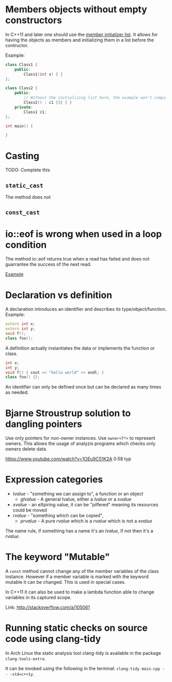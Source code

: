 # Members objects without empty constructors

In C++11 and later one should use the [member initializer list](http://en.cppreference.com/w/cpp/language/initializer_list). It allows for having the objects as members and initializing them in a list before the contructor.

Example:

```c++
class Class1 {
	public:
		Class1(int x) { }
};

class Class2 {
	public:
		// Without the initializing list here, the example won't compile
		Class2() : c1 {3} { }
	private:
		Class1 c1;
};

int main() {

}
```

# Casting

TODO: Complete this

## `static_cast`

The method does not

## `const_cast`

# io::eof is wrong when used in a loop condition

The method io::eof returns true when a read has failed and does not guarrantee
the success of the next read.

[Example](http://stackoverflow.com/questions/5605125/why-is-iostreameof-inside-a-loop-condition-considered-wrong)

# Declaration vs definition

A declaration introduces an identifier and describes its type/object/function.
Example:

```c++
extern int x;
extern int y;
void f();
class foo();
```

A definition actually instantiates the data or implements the function or class.

```c++
int x;
int y;
void f() { cout << "hello world" << endl; }
class foo() {};
```

An identifier can only be defined once but can be declared as many times as
needed.

# Bjarne Stroustrup solution to dangling pointers

Use only pointers for non-owner instances. Use `owner<T*>` to represent owners.
This allows the usage of analyzis programs which checks only owners delete
data.

https://www.youtube.com/watch?v=1OEu9C51K2A
0:58 typ

# Expression categories

* _lvalue_ - "something we can assign to", a function or an object
	* _glvalue_ - A general lvalue, either a _lvalue_ or a _xvalue_
* _xvalue_ - an eXpiring value, it can be "pilfered" meaning its resources 
  could be moved
* _rvalue_ - "something which can be copied",
	* _prvalue_ - A pure _rvalue_ which is a _rvalue_ which is not a _xvalue_

The name rule, if something has a name it's an _lvalue_, if not then it's a 
_rvalue_.

# The keyword "Mutable"

A `const` method cannot change any of the member variables of the class
instance. However if a member variable is marked with the keyword mutable it
can be changed. This is used in special cases.

In C++11 it can also be used to make a lambda function able to change variables
in its captured scope.

Link: http://stackoverflow.com/a/105061

# Running static checks on source code using clang-tidy

In Arch Linux the static analysis tool clang-tidy is available in the package
`clang-tools-extra`.

It can be invoked using the following in the terminal:
`clang-tidy main.cpp -- -std=c++1y`.
